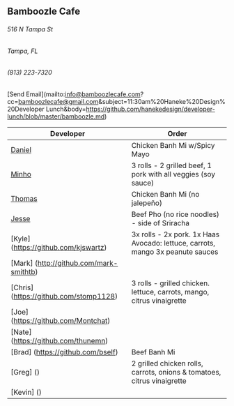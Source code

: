## Bamboozle Cafe
###### 516 N Tampa St
###### Tampa, FL
###### (813) 223-7320
[Send Email](mailto:info@bamboozlecafe.com?cc=bamboozlecafe@gmail.com&subject=11:30am%20Haneke%20Design%20Developer Lunch&body=https://github.com/hanekedesign/developer-lunch/blob/master/bamboozle.md)

Developer     | Order
--------------|---------------------
[Daniel](https://github.com/dtartaglia)           	| Chicken Banh Mi w/Spicy Mayo
[Minho](https://github.com/minhochoi)               | 3 rolls - 2 grilled beef, 1 pork with all veggies (soy sauce)
[Thomas](https://github.com/ThomasKomarnicki)       | Chicken Banh Mi (no jalepeño)
[Jesse](https://github.com/jessecurry)              | Beef Pho (no rice noodles) - side of Sriracha
[Kyle] (https://github.com/kjswartz)                | 3x rolls - 2x pork. 1x Haas Avocado: lettuce, carrots, mango 3x peanute sauces
[Mark] (http://github.com/mark-smithtb)             | 
[Chris] (https://github.com/stomp1128)              | 3 rolls - grilled chicken. lettuce, carrots, mango, citrus vinaigrette
[Joe] (https://github.com/Montchat)                 | 
[Nate] (https://github.com/thunemn)                 | 
[Brad] (https://github.com/bself)                   | Beef Banh Mi                                   
[Greg] ()                                           | 2 grilled chicken rolls, carrots, onions & tomatoes, citrus vinaigrette
[Kevin] ()                                          | 
